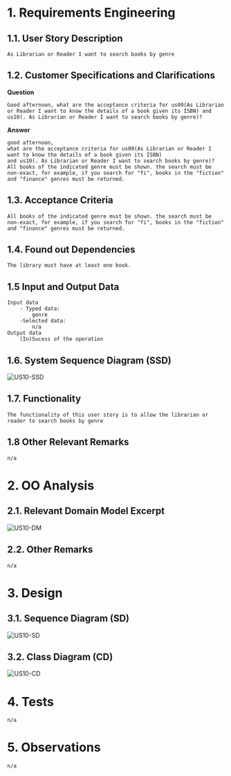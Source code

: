 # 1. Requirements Engineering

## 1.1. User Story Description
    As Librarian or Reader I want to search books by genre

## 1.2. Customer Specifications and Clarifications

**Question**

    Good afternoon, what are the acceptance criteria for us09(As Librarian or Reader I want to know the details of a book given its ISBN) and us10(. As Librarian or Reader I want to search books by genre)?
**Answer**

    good afternoon,
    what are the acceptance criteria for us09(As Librarian or Reader I want to know the details of a book given its ISBN)
    and us10(. As Librarian or Reader I want to search books by genre)?
    All books of the indicated genre must be shown. the search must be non-exact, for example, if you search for "fi", books in the "fiction" and "finance" genres must be returned.

## 1.3. Acceptance Criteria

    All books of the indicated genre must be shown. the search must be non-exact, for example, if you search for "fi", books in the "fiction" and "finance" genres must be returned.

## 1.4. Found out Dependencies

    The library must have at least one book.

## 1.5 Input and Output Data
    Input data
        - Typed data:
            genre
        -Selected data:
            n/a
    Output data
        (In)Sucess of the operation
## 1.6. System Sequence Diagram (SSD)

![US10-SSD](US10-SSD.svg)

## 1.7. Functionality
    The functionality of this user story is to allow the librarian or reader to search books by genre
## 1.8 Other Relevant Remarks
    n/a
# 2. OO Analysis
## 2.1. Relevant Domain Model Excerpt

![US10-DM](US10-DM.svg)

## 2.2. Other Remarks
    n/a

# 3. Design
## 3.1. Sequence Diagram (SD)

![US10-SD](US10-SD.svg)

## 3.2. Class Diagram (CD)

![US10-CD](US10-CD.svg)

# 4. Tests
    n/a
# 5. Observations
    n/a

